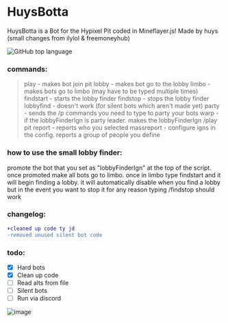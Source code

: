 # HuysBotta
HuysBotta is a Bot for the Hypixel Pit coded in Mineflayer.js! 
Made by huys (small changes from ilylol & freemoneyhub)

![GitHub top language](https://img.shields.io/github/languages/top/{huysuh}/{HuysBotta}?color=yellow) 

### commands:
>play - makes bot join pit
>lobby - makes bot go to the lobby
>limbo - makes bots go to limbo (may have to be typed multiple times)
>findstart - starts the lobby finder
>findstop - stops the lobby finder
>lobbyfind - doesn't work (for silent bots which aren't made yet)
>party - sends the /p commands you need to type to party your bots
>warp - if the lobbyFinderIgn is party leader. makes the lobbyFinderIgn /play pit
>report <ign> - reports who you selected
>massreport - configure igns in the config. reports a group of people you define


### how to use the small lobby finder:
promote the bot that you set as "lobbyFinderIgn" at the top of the script. once promoted make all bots go to limbo. once in limbo type findstart and it will begin finding a lobby. it will automatically disable when you find a lobby but in the event you want to stop it for any reason typing /findstop should work

### changelog:
```diff
+cleaned up code ty jd
-removed unused silent bot code
```
  
### todo:
  - [x]  Hard bots
  - [x]  Clean up code
  - [ ]  Read alts from file
  - [ ] Silent bots
  - [ ] Run via discord
  
![image](https://user-images.githubusercontent.com/90770502/213885174-5d61f231-c810-4617-bcb2-a2094be83403.png)

